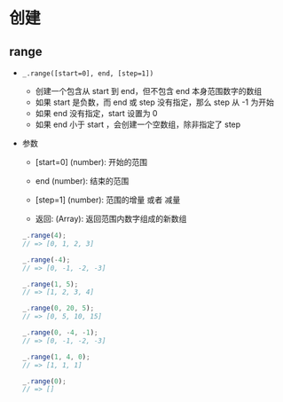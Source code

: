 # 创建

## range

+ `_.range([start=0], end, [step=1])`

  + 创建一个包含从 start 到 end，但不包含 end 本身范围数字的数组
  + 如果 start 是负数，而 end 或 step 没有指定，那么 step 从 -1 为开始
  + 如果 end 没有指定，start 设置为 0
  + 如果 end 小于 start ，会创建一个空数组，除非指定了 step

+ 参数

  + [start=0] (number): 开始的范围
  + end (number): 结束的范围
  + [step=1] (number): 范围的增量 或者 减量

  + 返回: (Array): 返回范围内数字组成的新数组

  ```js
  _.range(4);
  // => [0, 1, 2, 3]

  _.range(-4);
  // => [0, -1, -2, -3]

  _.range(1, 5);
  // => [1, 2, 3, 4]

  _.range(0, 20, 5);
  // => [0, 5, 10, 15]

  _.range(0, -4, -1);
  // => [0, -1, -2, -3]

  _.range(1, 4, 0);
  // => [1, 1, 1]

  _.range(0);
  // => []
  ```
